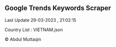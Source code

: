

## Google Trends Keywords Scraper 
 
Last Update 29-03-2023 , 21:02:15

Country List :
VIETNAM.json



© Abdul Muttaqin 
